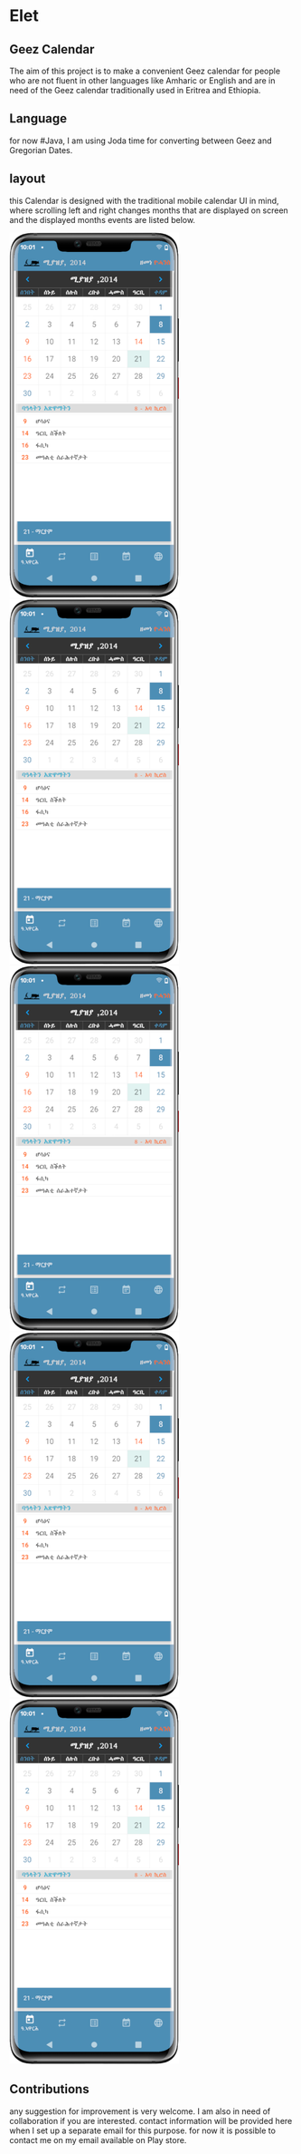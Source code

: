 # Elet


## Geez Calendar

The aim of this project is to make a convenient Geez calendar for people who are not fluent in other languages like Amharic or English 
and are in need of the Geez calendar traditionally used in Eritrea and Ethiopia.

## Language
for now #Java, I am using Joda time for converting between Geez and Gregorian Dates.

## layout

this Calendar is designed with the traditional mobile calendar UI in mind, where scrolling left and right changes months that are displayed on screen
and the displayed months events are listed below.

<div>
  <img src="https://github.com/tinsae-ghilay/tinsae-ghilay.github.io/blob/main/res/month.png" width="300" padding="3">
  <img src="https://github.com/tinsae-ghilay/tinsae-ghilay.github.io/blob/main/res/month.png" width="300">
  <img src="https://github.com/tinsae-ghilay/tinsae-ghilay.github.io/blob/main/res/month.png" width="300">
  <img src="https://github.com/tinsae-ghilay/tinsae-ghilay.github.io/blob/main/res/month.png" width="300">
  <img src="https://github.com/tinsae-ghilay/tinsae-ghilay.github.io/blob/main/res/month.png" width="300">
</div>

## Contributions

any suggestion for improvement is very welcome. I am also in need of collaboration if you are interested.
contact information will be provided here when I set up a separate email for this purpose. for now it is possible to contact me on my email
available on Play store.



